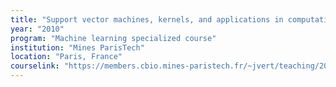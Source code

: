 ```yaml
---
title: "Support vector machines, kernels, and applications in computational biology"
year: "2010"
program: "Machine learning specialized course"
institution: "Mines ParisTech"
location: "Paris, France"
courselink: "https://members.cbio.mines-paristech.fr/~jvert/teaching/2010mines/index.html"
---
```

